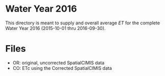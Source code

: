 # Water Year 2016

This directory is meant to supply and overall average _ET_ for the complete Water Year 2016 (2015-10-01 thru 2016-09-30).  


# Files

 - OR: original, uncorrected SpatialCIMIS data
 - CO: ETc using the Corrected SpatialCIMIS data 
